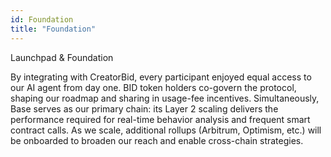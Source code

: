 ```yaml
---
id: Foundation
title: "Foundation"
---
```


Launchpad & Foundation

By integrating with CreatorBid, every participant enjoyed equal access to our AI agent from day one. BID token holders co-govern the protocol, shaping our roadmap and sharing in usage-fee incentives. Simultaneously, Base serves as our primary chain: its Layer 2 scaling delivers the performance required for real-time behavior analysis and frequent smart contract calls. As we scale, additional rollups (Arbitrum, Optimism, etc.) will be onboarded to broaden our reach and enable cross-chain strategies.